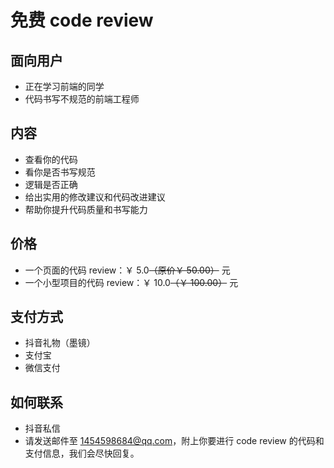 # 免费 code review

## 面向用户

- 正在学习前端的同学
- 代码书写不规范的前端工程师

## 内容

- 查看你的代码
- 看你是否书写规范
- 逻辑是否正确
- 给出实用的修改建议和代码改进建议
- 帮助你提升代码质量和书写能力

<!-- ---

- 只会写前端，想要实现前后联调（不会后端），给出后端代码
- 服务端部署前端项目
- 服务端部署前后端项目（会 nodejs）、nginx 反向代理
- 自动化部署 Jenkins
- Vue React Node Electron -->

## 价格

- 一个页面的代码 review：￥ 5.0~~（原价￥ 50.00）~~ 元
- 一个小型项目的代码 review：￥ 10.0~~（￥ 100.00）~~ 元

## 支付方式

- 抖音礼物（墨镜）
- 支付宝
- 微信支付

## 如何联系

- 抖音私信
- 请发送邮件至 1454598684@qq.com，附上你要进行 code review 的代码和支付信息，我们会尽快回复。
